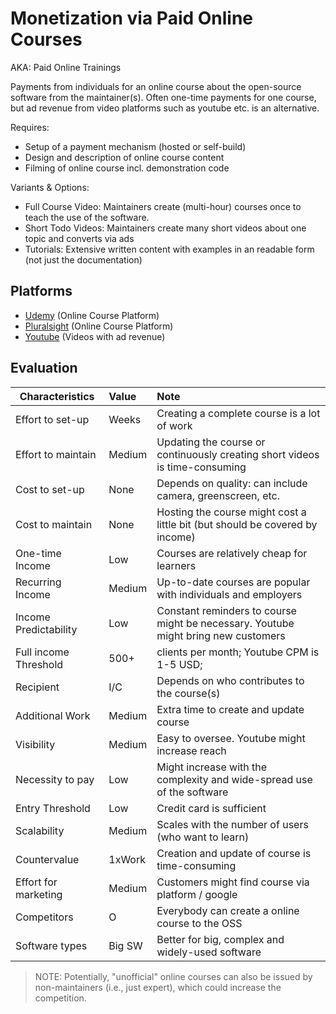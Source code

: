 # Monetization via Paid Online Courses
AKA: Paid Online Trainings

Payments from individuals for an online course about the open-source software from the maintainer(s).
Often one-time payments for one course, but ad revenue from video platforms such as youtube etc. is an alternative.

Requires:
* Setup of a payment mechanism (hosted or self-build)
* Design and description of online course content
* Filming of online course incl. demonstration code

Variants & Options:
* Full Course Video: Maintainers create (multi-hour) courses once to teach the use of the software.
* Short Todo Videos: Maintainers create many short videos about one topic and converts via ads
* Tutorials: Extensive written content with examples in an readable form (not just the documentation)

## Platforms
* [Udemy](https://www.udemy.com/) (Online Course Platform)
* [Pluralsight](https://www.pluralsight.com/) (Online Course Platform)
* [Youtube](https://www.youtube.com/) (Videos with ad revenue)

## Evaluation

| Characteristics                   | Value  | Note |
| --------------------------------- |:------ |:---- |
| Effort to set-up                  | Weeks  | Creating a complete course is a lot of work
| Effort to maintain                | Medium | Updating the course or continuously creating short videos is time-consuming
| Cost to set-up                    | None   | Depends on quality: can include camera, greenscreen, etc.
| Cost to maintain                  | None   | Hosting the course might cost a little bit (but should be covered by income)
| One-time Income                   | Low    | Courses are relatively cheap for learners
| Recurring Income                  | Medium | Up-to-date courses are popular with individuals and employers
| Income Predictability             | Low    | Constant reminders to course might be necessary. Youtube might bring new customers
| Full income Threshold             | 500+   | clients per month; Youtube CPM is 1-5 USD; 
| Recipient                         | I/C    | Depends on who contributes to the course(s)
| Additional Work                   | Medium | Extra time to create and update course
| Visibility                        | Medium | Easy to oversee. Youtube might increase reach
| Necessity to pay                  | Low    | Might increase with the complexity and wide-spread use of the software
| Entry Threshold                   | Low    | Credit card is sufficient
| Scalability                       | Medium | Scales with the number of users (who want to learn)
| Countervalue                      | 1xWork | Creation and update of course is time-consuming
| Effort for marketing              | Medium | Customers might find course via platform / google
| Competitors                       | O      | Everybody can create a online course to the OSS
| Software types                    | Big SW | Better for big, complex and widely-used software

> NOTE: Potentially, "unofficial" online courses can also be issued by non-maintainers (i.e., just expert), which could increase the competition.